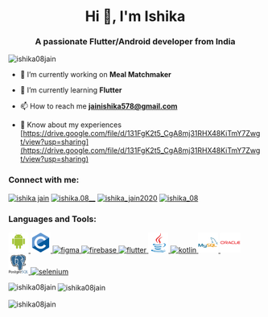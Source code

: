 <h1 align="center">Hi 👋, I'm Ishika</h1>
<h3 align="center">A passionate Flutter/Android developer from India</h3>

<p align="left"> <img src="https://komarev.com/ghpvc/?username=ishika08jain&label=Profile%20views&color=0e75b6&style=flat" alt="ishika08jain" /> </p>

- 🔭 I’m currently working on **Meal Matchmaker**

- 🌱 I’m currently learning **Flutter**

- 📫 How to reach me **jainishika578@gmail.com**

- 📄 Know about my experiences [https://drive.google.com/file/d/131FgK2t5_CgA8mj31RHX48KiTmY7Zwgt/view?usp=sharing](https://drive.google.com/file/d/131FgK2t5_CgA8mj31RHX48KiTmY7Zwgt/view?usp=sharing)

<h3 align="left">Connect with me:</h3>
<p align="left">
<a href="https://linkedin.com/in/ishika jain" target="blank"><img align="center" src="https://raw.githubusercontent.com/rahuldkjain/github-profile-readme-generator/master/src/images/icons/Social/linked-in-alt.svg" alt="ishika jain" height="30" width="40" /></a>
<a href="https://instagram.com/ishika.08__" target="blank"><img align="center" src="https://raw.githubusercontent.com/rahuldkjain/github-profile-readme-generator/master/src/images/icons/Social/instagram.svg" alt="ishika.08__" height="30" width="40" /></a>
<a href="https://www.hackerrank.com/ishika_jain2020" target="blank"><img align="center" src="https://raw.githubusercontent.com/rahuldkjain/github-profile-readme-generator/master/src/images/icons/Social/hackerrank.svg" alt="ishika_jain2020" height="30" width="40" /></a>
<a href="https://www.leetcode.com/ishika_08" target="blank"><img align="center" src="https://raw.githubusercontent.com/rahuldkjain/github-profile-readme-generator/master/src/images/icons/Social/leet-code.svg" alt="ishika_08" height="30" width="40" /></a>
</p>

<h3 align="left">Languages and Tools:</h3>
<p align="left"> <a href="https://developer.android.com" target="_blank" rel="noreferrer"> <img src="https://raw.githubusercontent.com/devicons/devicon/master/icons/android/android-original-wordmark.svg" alt="android" width="40" height="40"/> </a> <a href="https://www.cprogramming.com/" target="_blank" rel="noreferrer"> <img src="https://raw.githubusercontent.com/devicons/devicon/master/icons/c/c-original.svg" alt="c" width="40" height="40"/> </a> <a href="https://www.figma.com/" target="_blank" rel="noreferrer"> <img src="https://www.vectorlogo.zone/logos/figma/figma-icon.svg" alt="figma" width="40" height="40"/> </a> <a href="https://firebase.google.com/" target="_blank" rel="noreferrer"> <img src="https://www.vectorlogo.zone/logos/firebase/firebase-icon.svg" alt="firebase" width="40" height="40"/> </a> <a href="https://flutter.dev" target="_blank" rel="noreferrer"> <img src="https://www.vectorlogo.zone/logos/flutterio/flutterio-icon.svg" alt="flutter" width="40" height="40"/> </a> <a href="https://www.java.com" target="_blank" rel="noreferrer"> <img src="https://raw.githubusercontent.com/devicons/devicon/master/icons/java/java-original.svg" alt="java" width="40" height="40"/> </a> <a href="https://kotlinlang.org" target="_blank" rel="noreferrer"> <img src="https://www.vectorlogo.zone/logos/kotlinlang/kotlinlang-icon.svg" alt="kotlin" width="40" height="40"/> </a> <a href="https://www.mysql.com/" target="_blank" rel="noreferrer"> <img src="https://raw.githubusercontent.com/devicons/devicon/master/icons/mysql/mysql-original-wordmark.svg" alt="mysql" width="40" height="40"/> </a> <a href="https://www.oracle.com/" target="_blank" rel="noreferrer"> <img src="https://raw.githubusercontent.com/devicons/devicon/master/icons/oracle/oracle-original.svg" alt="oracle" width="40" height="40"/> </a> <a href="https://www.postgresql.org" target="_blank" rel="noreferrer"> <img src="https://raw.githubusercontent.com/devicons/devicon/master/icons/postgresql/postgresql-original-wordmark.svg" alt="postgresql" width="40" height="40"/> </a> <a href="https://www.selenium.dev" target="_blank" rel="noreferrer"> <img src="https://raw.githubusercontent.com/detain/svg-logos/780f25886640cef088af994181646db2f6b1a3f8/svg/selenium-logo.svg" alt="selenium" width="40" height="40"/> </a> </p>

<p><img align="left" src="https://github-readme-stats.vercel.app/api/top-langs?username=ishika08jain&show_icons=true&locale=en&layout=compact" alt="ishika08jain" /></p>

<p>&nbsp;<img align="center" src="https://github-readme-stats.vercel.app/api?username=ishika08jain&show_icons=true&locale=en" alt="ishika08jain" /></p>

<p><img align="center" src="https://github-readme-streak-stats.herokuapp.com/?user=ishika08jain&" alt="ishika08jain" /></p>

